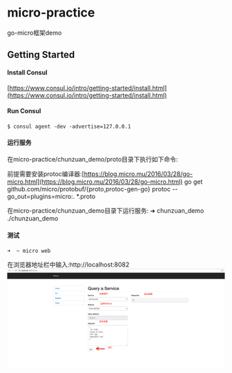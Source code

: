# micro-practice
go-micro框架demo

## Getting Started

#### Install Consul

[https://www.consul.io/intro/getting-started/install.html](https://www.consul.io/intro/getting-started/install.html)

#### Run Consul

```
$ consul agent -dev -advertise=127.0.0.1
```

#### 运行服务

在micro-practice/chunzuan_demo/proto目录下执行如下命令:

前提需要安装protoc编译器:[https://blog.micro.mu/2016/03/28/go-micro.html](https://blog.micro.mu/2016/03/28/go-micro.html)
go get github.com/micro/protobuf/{proto,protoc-gen-go}
protoc --go_out=plugins=micro:. *.proto

在micro-practice/chunzuan_demo目录下运行服务:
➜  chunzuan_demo ./chunzuan_demo


#### 测试
```
➜  ~ micro web
```
在浏览器地址栏中输入:http://localhost:8082
![Alt text](1.png)


